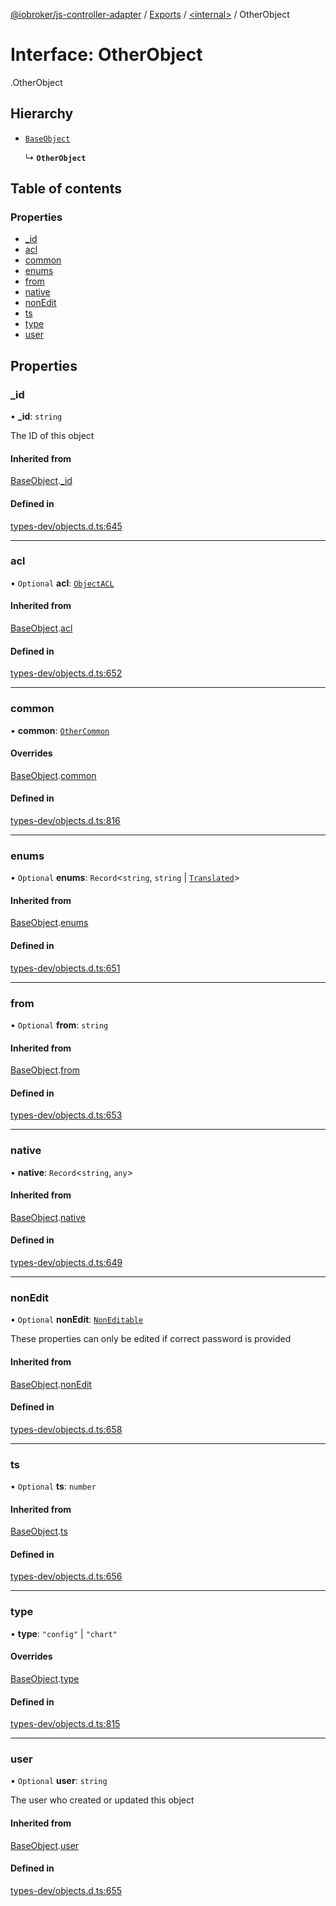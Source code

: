 [@iobroker/js-controller-adapter](../README.md) / [Exports](../modules.md) / [<internal\>](../modules/internal_.md) / OtherObject

# Interface: OtherObject

[<internal>](../modules/internal_.md).OtherObject

## Hierarchy

- [`BaseObject`](internal_.BaseObject.md)

  ↳ **`OtherObject`**

## Table of contents

### Properties

- [\_id](internal_.OtherObject.md#_id)
- [acl](internal_.OtherObject.md#acl)
- [common](internal_.OtherObject.md#common)
- [enums](internal_.OtherObject.md#enums)
- [from](internal_.OtherObject.md#from)
- [native](internal_.OtherObject.md#native)
- [nonEdit](internal_.OtherObject.md#nonedit)
- [ts](internal_.OtherObject.md#ts)
- [type](internal_.OtherObject.md#type)
- [user](internal_.OtherObject.md#user)

## Properties

### \_id

• **\_id**: `string`

The ID of this object

#### Inherited from

[BaseObject](internal_.BaseObject.md).[_id](internal_.BaseObject.md#_id)

#### Defined in

[types-dev/objects.d.ts:645](https://github.com/ioBroker/ioBroker.js-controller/blob/4361085b/packages/types-dev/objects.d.ts#L645)

___

### acl

• `Optional` **acl**: [`ObjectACL`](internal_.ObjectACL.md)

#### Inherited from

[BaseObject](internal_.BaseObject.md).[acl](internal_.BaseObject.md#acl)

#### Defined in

[types-dev/objects.d.ts:652](https://github.com/ioBroker/ioBroker.js-controller/blob/4361085b/packages/types-dev/objects.d.ts#L652)

___

### common

• **common**: [`OtherCommon`](internal_.OtherCommon.md)

#### Overrides

[BaseObject](internal_.BaseObject.md).[common](internal_.BaseObject.md#common)

#### Defined in

[types-dev/objects.d.ts:816](https://github.com/ioBroker/ioBroker.js-controller/blob/4361085b/packages/types-dev/objects.d.ts#L816)

___

### enums

• `Optional` **enums**: `Record`<`string`, `string` \| [`Translated`](../modules/internal_.md#translated)\>

#### Inherited from

[BaseObject](internal_.BaseObject.md).[enums](internal_.BaseObject.md#enums)

#### Defined in

[types-dev/objects.d.ts:651](https://github.com/ioBroker/ioBroker.js-controller/blob/4361085b/packages/types-dev/objects.d.ts#L651)

___

### from

• `Optional` **from**: `string`

#### Inherited from

[BaseObject](internal_.BaseObject.md).[from](internal_.BaseObject.md#from)

#### Defined in

[types-dev/objects.d.ts:653](https://github.com/ioBroker/ioBroker.js-controller/blob/4361085b/packages/types-dev/objects.d.ts#L653)

___

### native

• **native**: `Record`<`string`, `any`\>

#### Inherited from

[BaseObject](internal_.BaseObject.md).[native](internal_.BaseObject.md#native)

#### Defined in

[types-dev/objects.d.ts:649](https://github.com/ioBroker/ioBroker.js-controller/blob/4361085b/packages/types-dev/objects.d.ts#L649)

___

### nonEdit

• `Optional` **nonEdit**: [`NonEditable`](internal_.NonEditable.md)

These properties can only be edited if correct password is provided

#### Inherited from

[BaseObject](internal_.BaseObject.md).[nonEdit](internal_.BaseObject.md#nonedit)

#### Defined in

[types-dev/objects.d.ts:658](https://github.com/ioBroker/ioBroker.js-controller/blob/4361085b/packages/types-dev/objects.d.ts#L658)

___

### ts

• `Optional` **ts**: `number`

#### Inherited from

[BaseObject](internal_.BaseObject.md).[ts](internal_.BaseObject.md#ts)

#### Defined in

[types-dev/objects.d.ts:656](https://github.com/ioBroker/ioBroker.js-controller/blob/4361085b/packages/types-dev/objects.d.ts#L656)

___

### type

• **type**: ``"config"`` \| ``"chart"``

#### Overrides

[BaseObject](internal_.BaseObject.md).[type](internal_.BaseObject.md#type)

#### Defined in

[types-dev/objects.d.ts:815](https://github.com/ioBroker/ioBroker.js-controller/blob/4361085b/packages/types-dev/objects.d.ts#L815)

___

### user

• `Optional` **user**: `string`

The user who created or updated this object

#### Inherited from

[BaseObject](internal_.BaseObject.md).[user](internal_.BaseObject.md#user)

#### Defined in

[types-dev/objects.d.ts:655](https://github.com/ioBroker/ioBroker.js-controller/blob/4361085b/packages/types-dev/objects.d.ts#L655)
